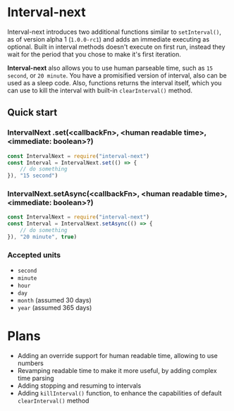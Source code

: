 # Interval-next
Interval-next introduces two additional functions similar to `setInterval()`, as of version alpha 1 (`1.0.0-rc1`) and adds an immediate executing as optional. Built in interval methods doesn't execute on first run, instead they wait for the period that you chose to make it's first iteration. 

**Interval-next** also allows you to use human parseable time, such as `15 second`, or `20 minute`. You have a promisified version of interval, also can be used as a sleep code. Also, functions returns the interval itself, which you can use to kill the interval with built-in `clearInterval()` method.

## Quick start


### IntervalNext .set(\<callbackFn>, \<human readable time>,\<immediate: boolean>?)
```js
const IntervalNext = require("interval-next")
const Interval = IntervalNext.set(() => {
    // do something
}), "15 second")
```

### IntervalNext.setAsync(\<callbackFn>, \<human readable time>,\<immediate: boolean>?)
```js
const IntervalNext = require("interval-next")
const Interval = IntervalNext.setAsync(() => {
    // do something
}), "20 minute", true)
```

### Accepted units
* `second`
* `minute`
* `hour`
* `day`
* `month` (assumed 30 days)
* `year` (assumed 365 days)

# Plans

* Adding an override support for human readable time, allowing to use numbers
* Revamping readable time to make it more useful, by adding complex time parsing
* Adding stopping and resuming to intervals
* Adding `killInterval()` function, to enhance the capabilities of default `clearInterval()` method
